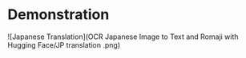 # Demonstration
![Japanese Translation](OCR Japanese Image to Text and Romaji with Hugging Face/JP translation .png)
